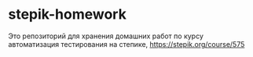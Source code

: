 # stepik-homework
Это репозиторий для хранения домашних работ по курсу автоматизация тестирования на степике, https://stepik.org/course/575